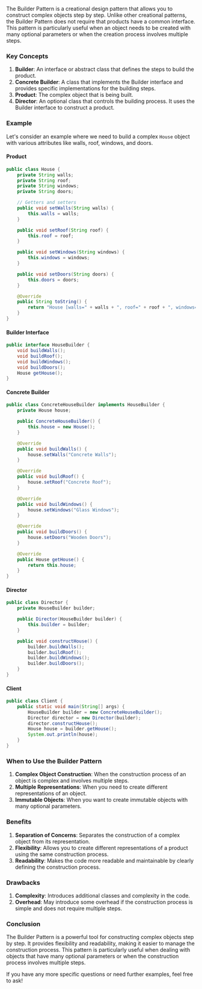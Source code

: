 The Builder Pattern is a creational design pattern that allows you to construct complex objects step by step. Unlike other creational patterns, the Builder Pattern does not require that products have a common interface. This pattern is particularly useful when an object needs to be created with many optional parameters or when the creation process involves multiple steps.

### Key Concepts

1. **Builder**: An interface or abstract class that defines the steps to build the product.
2. **Concrete Builder**: A class that implements the Builder interface and provides specific implementations for the building steps.
3. **Product**: The complex object that is being built.
4. **Director**: An optional class that controls the building process. It uses the Builder interface to construct a product.

### Example

Let's consider an example where we need to build a complex `House` object with various attributes like walls, roof, windows, and doors.

#### Product

```java
public class House {
    private String walls;
    private String roof;
    private String windows;
    private String doors;

    // Getters and setters
    public void setWalls(String walls) {
        this.walls = walls;
    }

    public void setRoof(String roof) {
        this.roof = roof;
    }

    public void setWindows(String windows) {
        this.windows = windows;
    }

    public void setDoors(String doors) {
        this.doors = doors;
    }

    @Override
    public String toString() {
        return "House [walls=" + walls + ", roof=" + roof + ", windows=" + windows + ", doors=" + doors + "]";
    }
}
```

#### Builder Interface

```java
public interface HouseBuilder {
    void buildWalls();
    void buildRoof();
    void buildWindows();
    void buildDoors();
    House getHouse();
}
```

#### Concrete Builder

```java
public class ConcreteHouseBuilder implements HouseBuilder {
    private House house;

    public ConcreteHouseBuilder() {
        this.house = new House();
    }

    @Override
    public void buildWalls() {
        house.setWalls("Concrete Walls");
    }

    @Override
    public void buildRoof() {
        house.setRoof("Concrete Roof");
    }

    @Override
    public void buildWindows() {
        house.setWindows("Glass Windows");
    }

    @Override
    public void buildDoors() {
        house.setDoors("Wooden Doors");
    }

    @Override
    public House getHouse() {
        return this.house;
    }
}
```

#### Director

```java
public class Director {
    private HouseBuilder builder;

    public Director(HouseBuilder builder) {
        this.builder = builder;
    }

    public void constructHouse() {
        builder.buildWalls();
        builder.buildRoof();
        builder.buildWindows();
        builder.buildDoors();
    }
}
```

#### Client

```java
public class Client {
    public static void main(String[] args) {
        HouseBuilder builder = new ConcreteHouseBuilder();
        Director director = new Director(builder);
        director.constructHouse();
        House house = builder.getHouse();
        System.out.println(house);
    }
}
```

### When to Use the Builder Pattern

1. **Complex Object Construction**: When the construction process of an object is complex and involves multiple steps.
2. **Multiple Representations**: When you need to create different representations of an object.
3. **Immutable Objects**: When you want to create immutable objects with many optional parameters.

### Benefits

1. **Separation of Concerns**: Separates the construction of a complex object from its representation.
2. **Flexibility**: Allows you to create different representations of a product using the same construction process.
3. **Readability**: Makes the code more readable and maintainable by clearly defining the construction process.

### Drawbacks

1. **Complexity**: Introduces additional classes and complexity in the code.
2. **Overhead**: May introduce some overhead if the construction process is simple and does not require multiple steps.

### Conclusion

The Builder Pattern is a powerful tool for constructing complex objects step by step. It provides flexibility and readability, making it easier to manage the construction process. This pattern is particularly useful when dealing with objects that have many optional parameters or when the construction process involves multiple steps.

If you have any more specific questions or need further examples, feel free to ask!